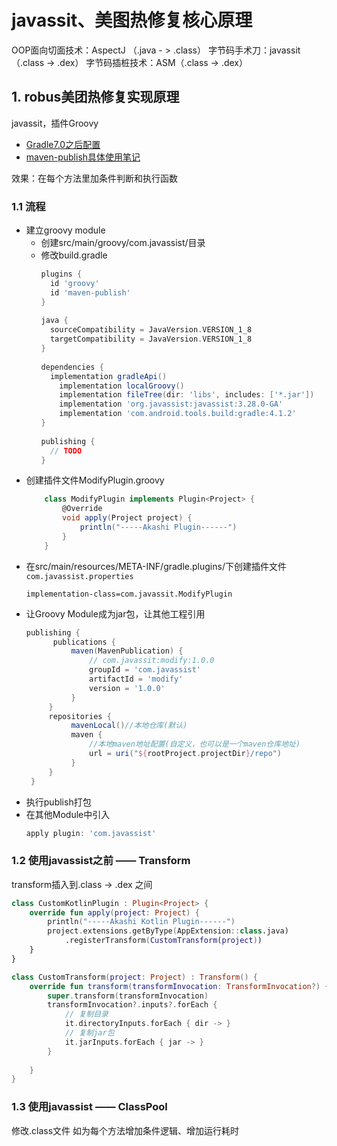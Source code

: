 # javassit、美图热修复核心原理

OOP面向切面技术：AspectJ （.java - > .class）
字节码手术刀：javassit （.class -> .dex）
字节码插桩技术：ASM（.class -> .dex）


## 1. robus美团热修复实现原理

javassit，插件Groovy

- [Gradle7.0之后配置](https://docs.gradle.org/7.0/userguide/publishing_maven.html#publishing_maven)
- [maven-publish具体使用笔记](https://juejin.cn/post/7072611764222820366#heading-7)

效果：在每个方法里加条件判断和执行函数


### 1.1 流程

- 建立groovy module
    - 创建src/main/groovy/com.javassist/目录
    - 修改build.gradle
      ```groovy
      plugins {  
        id 'groovy'  
        id 'maven-publish'  
      }  
        
      java {  
        sourceCompatibility = JavaVersion.VERSION_1_8  
        targetCompatibility = JavaVersion.VERSION_1_8  
      }  
        
      dependencies {  
        implementation gradleApi()  
          implementation localGroovy()  
          implementation fileTree(dir: 'libs', includes: ['*.jar'])  
          implementation 'org.javassist:javassist:3.28.0-GA'  
          implementation 'com.android.tools.build:gradle:4.1.2'  
      }  
        
      publishing {  
        // TODO
      }
      ```
- 创建插件文件ModifyPlugin.groovy
  ```groovy
      class ModifyPlugin implements Plugin<Project> {  
          @Override  
          void apply(Project project) {  
              println("-----Akashi Plugin------")  
          }  
      }	
  ```
- 在src/main/resources/META-INF/gradle.plugins/下创建插件文件`com.javassist.properties`
  ```properties
  implementation-class=com.javassit.ModifyPlugin
  ```
- 让Groovy Module成为jar包，让其他工程引用
  ```groovy
  publishing {  
        publications {  
            maven(MavenPublication) {  
                // com.javassit:modify:1.0.0  
                groupId = 'com.javassist'  
                artifactId = 'modify'  
                version = '1.0.0'  
            }  
       }  
       repositories {  
            mavenLocal()//本地仓库(默认)  
            maven {  
                //本地maven地址配置(自定义，也可以是一个maven仓库地址)  
                url = uri("${rootProject.projectDir}/repo")  
            }  
       }
   }
  ```
- 执行publish打包
- 在其他Module中引入
  ```groovy
  apply plugin: 'com.javassist'
  ```

### 1.2 使用javassist之前 —— Transform

transform插入到.class -> .dex 之间

```kotlin
class CustomKotlinPlugin : Plugin<Project> {  
    override fun apply(project: Project) {  
        println("-----Akashi Kotlin Plugin------")  
        project.extensions.getByType(AppExtension::class.java)  
            .registerTransform(CustomTransform(project))  
    }  
}
```

```kotlin
class CustomTransform(project: Project) : Transform() {
	override fun transform(transformInvocation: TransformInvocation?) {  
	    super.transform(transformInvocation)
	    transformInvocation?.inputs?.forEach {
		    // 复制目录
		    it.directoryInputs.forEach { dir -> }
		    // 复制jar包
		    it.jarInputs.forEach { jar -> }
	    }
	    
    }
}
```


### 1.3 使用javassist —— ClassPool
修改.class文件
如为每个方法增加条件逻辑、增加运行耗时
